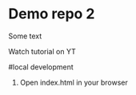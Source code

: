 # Demo repo 2

Some text

Watch tutorial on YT

#local development 

1. Open index.html in your browser

